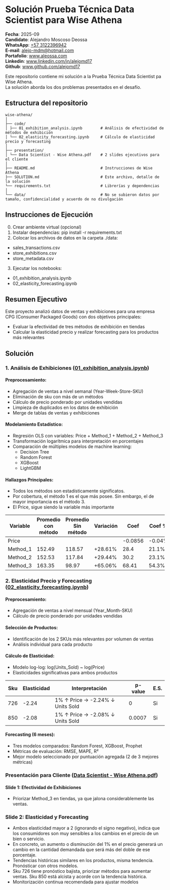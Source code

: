 # Solución Prueba Técnica Data Scientist para Wise Athena

**Fecha**: 2025-09  
**Candidato**: Alejandro Moscoso Deossa  
**WhatsApp**: [+57 3122396942](http://wa.me/573122396942)  
**E-mail**: alejo-mdm@hotmail.com  
**Portafolio**: www.aleossa.com  
**Linkedin**: www.linkedin.com/in/alejomd17  
**Github**: www.github.com/alejomd17  

Este repositorio contiene mi solución a la Prueba Técnica Data Scientist pa Wise Athena.  
La solución aborda los dos problemas presentados en el desafío.

## Estructura del repositorio
```
wise-athena/
│
├── code/
│ ├── 01_exhibition_analysis.ipynb        # Análisis de efectividad de métodos de exhibición
│ └── 02_elasticity_forecasting.ipynb     # Cálculo de elasticidad precio y forecasting
│
├── presentation/
│ └── Data Scientist - Wise Athena.pdf    # 2 slides ejecutivos para el cliente
│
├── README.md                             # Instrucciones de Wise Athena
├── SOLUTION.md                           # Este archivo, detalle de la solución
└── requirements.txt                      # Librerías y dependencias
│
└── data/                                 # No se subieron datos por tamaño, confidencialidad y acuerdo de no divulgación
```

## Instrucciones de Ejecución
0. Crear ambiente virtual (opcional)  
1. Instalar dependencias: pip install -r requirements.txt  
2. Colocar los archivos de datos en la carpeta ./data:
  * sales_transactions.csv
  * store_exhibitions.csv  
  * store_metadata.csv  
3. Ejecutar los notebooks:
  * 01_exhibition_analysis.ipynb  
  * 02_elasticity_forecasting.ipynb  

## Resumen Ejecutivo
Este proyecto analizó datos de ventas y exhibiciones para una empresa CPG (Consumer Packaged Goods) con dos objetivos principales:  
* Evaluar la efectividad de tres métodos de exhibición en tiendas  
* Calcular la elasticidad precio y realizar forecasting para los productos más relevantes

## Solución
### 1. Análisis de Exhibiciones ([01_exhibition_analysis.ipynb](./code/01_exhibition_analysis.ipynb))
#### Preprocesamiento:
* Agregación de ventas a nivel semanal (Year-Week-Store-SKU)
* Eliminación de sku con más de un métodos
* Cálculo de precio ponderado por unidades vendidas
* Limpieza de duplicados en los datos de exhibición
* Merge de tablas de ventas y exhibiciones

#### Modelamiento Estadístico:
* Regresión OLS con variables: Price + Method_1 + Method_2 + Method_3
* Transformación logarítmica para interpretación en porcentajes
* Comparación de múltiples modelos de machine learning:
  * Decision Tree  
  + Random Forest  
  * XGBoost  
  * LightGBM  

#### Hallazgos Principales:
* Todos los métodos son estadísticamente significatos.  
* Por cobertura, el método 1 es el que más posee. Sin embargo, el de mayor importancia es el método 3.
* El Price, sigue siendo la variable más importante

| Variable | Promedio con método | Promedio Sin método | Variación | Coef | Coef % | p-value | E.S. | Importancia |
| --- | --- | --- | --- | --- | --- | --- | --- | --- | 
| Price | | | | -0.0856 | -0.04% | 0 | Si | 89.6% | 
| Method_1 | 152.49 | 118.57 | +28.61% | 28.4 | 21.1% | 0 | Si | 0.02% |
| Method_2 | 152.53 | 117.84 | +29.44% | 30.2 | 23.1% | 0 | Si | 0.8% |
| Method_3 | 163.35 | 98.97 | +65.06% | 68.41 | 54.3% | 0 | Si | 9.54% |

### 2. Elasticidad Precio y Forecasting ([02_elasticity_forecasting.ipynb](./code/02_elasticity_forecasting.ipynb))
#### Preprocesamiento:
* Agregación de ventas a nivel mensual (Year_Month-SKU)
* Cálculo de precio ponderado por unidades vendidas
#### Selección de Productos:
* Identificación de los 2 SKUs más relevantes por volumen de ventas
* Análisis individual para cada producto
#### Cálculo de Elasticidad:
* Modelo log-log: log(Units_Sold) ~ log(Price)
* Elasticidades significativas para ambos productos

| Sku | Elasticidad | Interpretación | p-value | E.S. | 
| --- | --- | --- | --- | --- | 
| 726 | -2.24 | 1% ↑ Price → -2.24% ↓ Units Sold | 0 | Si | 
| 850 | -2.08 | 1% ↑ Price → -2.08% ↓ Units Sold| 0.0007 | Si |

#### Forecasting (6 meses):
* Tres modelos comparados: Random Forest, XGBoost, Prophet
* Métricas de evaluación: RMSE, MAPE, R²
* Mejor modelo seleccionado por puntuación agregada (2 de 3 mejores métricas)

### Presentación para Cliente ([Data Scientist - Wise Athena.pdf](./presentation/Data%20Scientist%20-%20Wise%20Athena.pdf))
#### Slide 1: Efectividad de Exhibiciones
* Priorizar Method_3 en tiendas, ya que jalona considerablemente las ventas.
### Slide 2: Elasticidad y Forecasting
* Ambos elasticidad mayor a 2 (ignorando el signo negativo), indica que los consumidores son muy sensibles a los cambios en el precio de un bien o servicio.
* En concreto, un aumento o disminución del 1% en el precio generará un cambio en la cantidad demandada que será más del doble de ese porcentaje.
* Tendencias históricas similares en los productos, misma tendencia. Pronósticar con otros modelos.
* Sku 726 tiene pronóstico bajista, priorizar métodos para aumentar ventas. Sku 850 está alcista y acorde con la tendencia histórica.
* Monitorización continua recomendada para ajustar modelos
